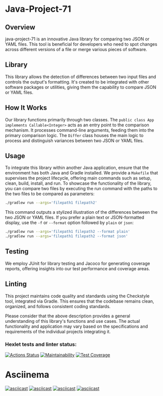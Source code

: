 # Java-Project-71 

## Overview
java-project-71 is an innovative Java library for comparing two JSON or YAML files. This tool is beneficial for developers who need to spot changes across different versions of a file or merge various pieces of software.

## Library
This library allows the detection of differences between two input files and controls the output's formatting. It's created to be integrated with other software packages or utilities, giving them the capability to compare JSON or YAML files.

## How It Works
Our library functions primarily through two classes. The `public class App implements Callable<Integer>` acts as an entry point to the comparison mechanism. It processes command-line arguments, feeding them into the primary comparison logic. The `Differ` class houses the main logic to process and distinguish variances between two JSON or YAML files.

## Usage
To integrate this library within another Java application, ensure that the environment has both Java and Gradle installed. We provide a `Makefile` that supervises the project lifecycle, offering main commands such as setup, clean, build, install, and run.
To showcase the functionality of the library, you can compare two files by executing the run command with the paths to the two files to be compared as parameters:

```bash
./gradlew run --args='filepath1 filepath2'
```
This command outputs a stylized illustration of the differences between the two JSON or YAML files. If you prefer a plain text or JSON-formatted display, use the `-f` or `--format` option followed by `plain` or `json`:

```bash
./gradlew run --args='filepath1 filepath2 --format plain'
./gradlew run --args='filepath1 filepath2 --format json'
```

## Testing
We employ JUnit for library testing and Jacoco for generating coverage reports, offering insights into our test performance and coverage areas.

## Linting
This project maintains code quality and standards using the Checkstyle tool, integrated via Gradle. This ensures that the codebase remains clean, organized, and follows consistent coding standards.

Please consider that the above description provides a general understanding of this library's functions and use cases. The actual functionality and application may vary based on the specifications and requirements of the individual projects integrating it.


### Hexlet tests and linter status:
[![Actions Status](https://github.com/ArsenHandzhyan/java-project-71/actions/workflows/hexlet-check.yml/badge.svg)](https://github.com/ArsenHandzhyan/java-project-71/actions)
[![Maintainability](https://api.codeclimate.com/v1/badges/825bb9f7e56f423fd834/maintainability)](https://codeclimate.com/github/ArsenHandzhyan/java-project-71/maintainability)
[![Test Coverage](https://api.codeclimate.com/v1/badges/825bb9f7e56f423fd834/test_coverage)](https://codeclimate.com/github/ArsenHandzhyan/java-project-71/test_coverage)
# Asciinema 
[![asciicast](https://asciinema.org/a/Z56GUpiTQyTxtCX4DkVKtDfQs.svg)](https://asciinema.org/a/Z56GUpiTQyTxtCX4DkVKtDfQs)
[![asciicast](https://asciinema.org/a/IwqbjoI41sXeFt2B6q9LSuCOp.svg)](https://asciinema.org/a/IwqbjoI41sXeFt2B6q9LSuCOp)
[![asciicast](https://asciinema.org/a/64PIVbCTrUCj5tIQM4Z1FyaQa.svg)](https://asciinema.org/a/64PIVbCTrUCj5tIQM4Z1FyaQa)
[![asciicast](https://asciinema.org/a/5TdAbCncurpC5l28Lyc2oZvxu.svg)](https://asciinema.org/a/5TdAbCncurpC5l28Lyc2oZvxu)

